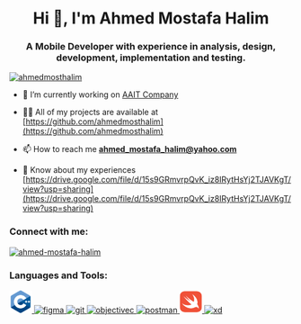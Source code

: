 <h1 align="center">Hi 👋, I'm Ahmed Mostafa Halim</h1>
<h3 align="center">A Mobile Developer with experience in analysis, design, development, implementation and testing.</h3>

<p align="left"> <a href="https://github.com/ryo-ma/github-profile-trophy"><img src="https://github-profile-trophy.vercel.app/?username=ahmedmosthalim" alt="ahmedmosthalim" /></a> </p>

- 🔭 I’m currently working on [AAIT Company](https://aait.sa)

- 👨‍💻 All of my projects are available at [https://github.com/ahmedmosthalim](https://github.com/ahmedmosthalim)

- 📫 How to reach me **ahmed_mostafa_halim@yahoo.com**

- 📄 Know about my experiences [https://drive.google.com/file/d/15s9GRmvrpQvK_iz8IRytHsYj2TJAVKgT/view?usp=sharing](https://drive.google.com/file/d/15s9GRmvrpQvK_iz8IRytHsYj2TJAVKgT/view?usp=sharing)

<h3 align="left">Connect with me:</h3>
<p align="left">
<a href="https://linkedin.com/in/ahmed-mostafa-halim" target="blank"><img align="center" src="https://raw.githubusercontent.com/rahuldkjain/github-profile-readme-generator/master/src/images/icons/Social/linked-in-alt.svg" alt="ahmed-mostafa-halim" height="30" width="40" /></a>
</p>

<h3 align="left">Languages and Tools:</h3>
<p align="left"> <a href="https://www.w3schools.com/cpp/" target="_blank" rel="noreferrer"> <img src="https://raw.githubusercontent.com/devicons/devicon/master/icons/cplusplus/cplusplus-original.svg" alt="cplusplus" width="40" height="40"/> </a> <a href="https://www.figma.com/" target="_blank" rel="noreferrer"> <img src="https://www.vectorlogo.zone/logos/figma/figma-icon.svg" alt="figma" width="40" height="40"/> </a> <a href="https://git-scm.com/" target="_blank" rel="noreferrer"> <img src="https://www.vectorlogo.zone/logos/git-scm/git-scm-icon.svg" alt="git" width="40" height="40"/> </a> <a href="https://developer.apple.com/library/archive/documentation/Cocoa/Conceptual/ProgrammingWithObjectiveC/Introduction/Introduction.html" target="_blank" rel="noreferrer"> <img src="https://www.vectorlogo.zone/logos/apple_objectivec/apple_objectivec-icon.svg" alt="objectivec" width="40" height="40"/> </a> <a href="https://postman.com" target="_blank" rel="noreferrer"> <img src="https://www.vectorlogo.zone/logos/getpostman/getpostman-icon.svg" alt="postman" width="40" height="40"/> </a> <a href="https://developer.apple.com/swift/" target="_blank" rel="noreferrer"> <img src="https://raw.githubusercontent.com/devicons/devicon/master/icons/swift/swift-original.svg" alt="swift" width="40" height="40"/> </a> <a href="https://www.adobe.com/products/xd.html" target="_blank" rel="noreferrer"> <img src="https://cdn.worldvectorlogo.com/logos/adobe-xd.svg" alt="xd" width="40" height="40"/> </a> </p>

